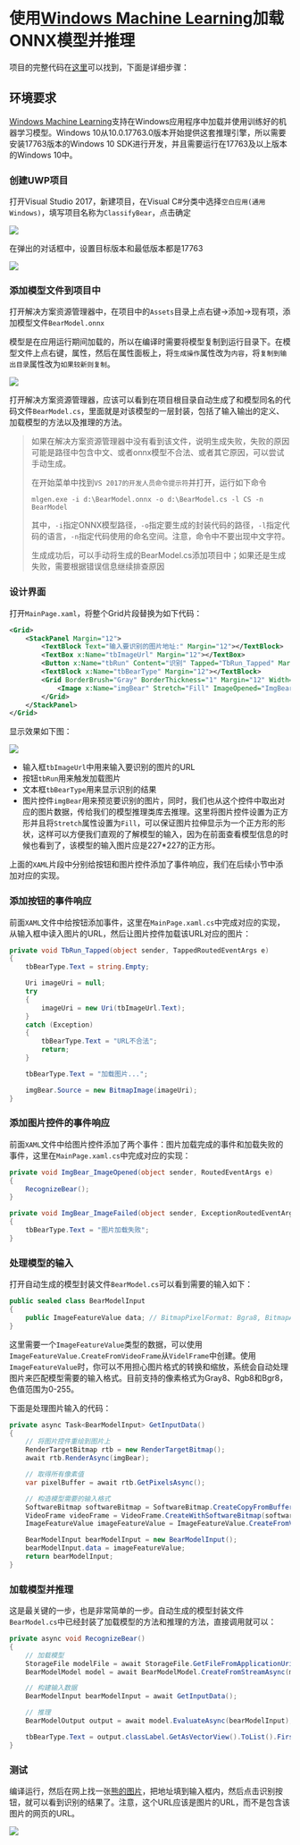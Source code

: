 # 使用[Windows Machine Learning](https://docs.microsoft.com/zh-cn/windows/ai/)加载ONNX模型并推理

项目的完整代码在[这里](./src/OnnxWithWinML)可以找到，下面是详细步骤：

## 环境要求

[Windows Machine Learning](https://docs.microsoft.com/zh-cn/windows/ai/)支持在Windows应用程序中加载并使用训练好的机器学习模型。Windows 10从10.0.17763.0版本开始提供这套推理引擎，所以需要安装17763版本的Windows 10 SDK进行开发，并且需要运行在17763及以上版本的Windows 10中。

### 创建UWP项目

打开Visual Studio 2017，新建项目，在Visual C#分类中选择`空白应用(通用 Windows)`，填写项目名称为`ClassifyBear`，点击确定

![](./media/winml_createproject.png)

在弹出的对话框中，设置目标版本和最低版本都是17763

![](./media/winml_winversion.png)

### 添加模型文件到项目中

打开解决方案资源管理器中，在项目中的`Assets`目录上点右键->添加->现有项，添加模型文件`BearModel.onnx`

模型是在应用运行期间加载的，所以在编译时需要将模型复制到运行目录下。在模型文件上点右键，属性，然后在属性面板上，将`生成操作`属性改为`内容`，将`复制到输出目录`属性改为`如果较新则复制`。

![](./media/winml_modelproperty.png)

打开解决方案资源管理器，应该可以看到在项目根目录自动生成了和模型同名的代码文件`BearModel.cs`，里面就是对该模型的一层封装，包括了输入输出的定义、加载模型的方法以及推理的方法。

> 如果在解决方案资源管理器中没有看到该文件，说明生成失败，失败的原因可能是路径中包含中文、或者onnx模型不合法、或者其它原因，可以尝试手动生成。
> 
> 在开始菜单中找到`VS 2017的开发人员命令提示符`并打开，运行如下命令
> 
> ```
> mlgen.exe -i d:\BearModel.onnx -o d:\BearModel.cs -l CS -n BearModel
> ```
>
> 其中，`-i`指定ONNX模型路径，`-o`指定要生成的封装代码的路径，`-l`指定代码的语言，`-n`指定代码使用的命名空间。注意，命令中不要出现中文字符。
>
> 生成成功后，可以手动将生成的BearModel.cs添加项目中；如果还是生成失败，需要根据错误信息继续排查原因

### 设计界面

打开`MainPage.xaml`，将整个Grid片段替换为如下代码：

``` xml
<Grid>
    <StackPanel Margin="12">
        <TextBlock Text="输入要识别的图片地址:" Margin="12"></TextBlock>
        <TextBox x:Name="tbImageUrl" Margin="12"></TextBox>
        <Button x:Name="tbRun" Content="识别" Tapped="TbRun_Tapped" Margin="12"></Button>
        <TextBlock x:Name="tbBearType" Margin="12"></TextBlock>
        <Grid BorderBrush="Gray" BorderThickness="1" Margin="12" Width="454" Height="454">
            <Image x:Name="imgBear" Stretch="Fill" ImageOpened="ImgBear_ImageOpened" ImageFailed="ImgBear_ImageFailed"></Image>
        </Grid>
    </StackPanel>
</Grid>
```

显示效果如下图：

![](./media/winml_ui.png)

- 输入框`tbImageUrl`中用来输入要识别的图片的URL
- 按钮`tbRun`用来触发加载图片
- 文本框`tbBearType`用来显示识别的结果
- 图片控件`imgBear`用来预览要识别的图片，同时，我们也从这个控件中取出对应的图片数据，传给我们的模型推理类库去推理。这里将图片控件设置为正方形并且将`Stretch`属性设置为`Fill`，可以保证图片拉伸显示为一个正方形的形状，这样可以方便我们直观的了解模型的输入，因为在前面查看模型信息的时候也看到了，该模型的输入图片应是227\*227的正方形。

上面的`XAML`片段中分别给按钮和图片控件添加了事件响应，我们在后续小节中添加对应的实现。

### 添加按钮的事件响应

前面`XAML`文件中给按钮添加事件，这里在`MainPage.xaml.cs`中完成对应的实现，从输入框中读入图片的URL，然后让图片控件加载该URL对应的图片：

``` C#
private void TbRun_Tapped(object sender, TappedRoutedEventArgs e)
{
    tbBearType.Text = string.Empty;

    Uri imageUri = null;
    try
    {
        imageUri = new Uri(tbImageUrl.Text);
    }
    catch (Exception)
    {
        tbBearType.Text = "URL不合法";
        return;
    }

    tbBearType.Text = "加载图片...";

    imgBear.Source = new BitmapImage(imageUri);
}
```

### 添加图片控件的事件响应

前面`XAML`文件中给图片控件添加了两个事件：图片加载完成的事件和加载失败的事件，这里在`MainPage.xaml.cs`中完成对应的实现：

``` C#
private void ImgBear_ImageOpened(object sender, RoutedEventArgs e)
{
    RecognizeBear();
}

private void ImgBear_ImageFailed(object sender, ExceptionRoutedEventArgs e)
{
    tbBearType.Text = "图片加载失败";
}
```

### 处理模型的输入

打开自动生成的模型封装文件`BearModel.cs`可以看到需要的输入如下：

```C#
public sealed class BearModelInput
{
    public ImageFeatureValue data; // BitmapPixelFormat: Bgra8, BitmapAlphaMode: Premultiplied, width: 227, height: 227
}
```

这里需要一个`ImageFeatureValue`类型的数据，可以使用`ImageFeatureValue.CreateFromVideoFrame`从`VidelFrame`中创建。使用`ImageFeatureValue`时，你可以不用担心图片格式的转换和缩放，系统会自动处理图片来匹配模型需要的输入格式。目前支持的像素格式为Gray8、Rgb8和Bgr8，色值范围为0-255。

下面是处理图片输入的代码：

``` C#
private async Task<BearModelInput> GetInputData()
{
    // 将图片控件重绘到图片上
    RenderTargetBitmap rtb = new RenderTargetBitmap();
    await rtb.RenderAsync(imgBear);

    // 取得所有像素值
    var pixelBuffer = await rtb.GetPixelsAsync();

    // 构造模型需要的输入格式
    SoftwareBitmap softwareBitmap = SoftwareBitmap.CreateCopyFromBuffer(pixelBuffer, BitmapPixelFormat.Bgra8, rtb.PixelWidth, rtb.PixelHeight);
    VideoFrame videoFrame = VideoFrame.CreateWithSoftwareBitmap(softwareBitmap);
    ImageFeatureValue imageFeatureValue = ImageFeatureValue.CreateFromVideoFrame(videoFrame);

    BearModelInput bearModelInput = new BearModelInput();
    bearModelInput.data = imageFeatureValue;
    return bearModelInput;
}
```

### 加载模型并推理

这是最关键的一步，也是非常简单的一步。自动生成的模型封装文件`BearModel.cs`中已经封装了加载模型的方法和推理的方法，直接调用就可以：

``` C#
private async void RecognizeBear()
{
    // 加载模型
    StorageFile modelFile = await StorageFile.GetFileFromApplicationUriAsync(new Uri($"ms-appx:///Assets/BearModel.onnx"));
    BearModelModel model = await BearModelModel.CreateFromStreamAsync(modelFile);

    // 构建输入数据
    BearModelInput bearModelInput = await GetInputData();

    // 推理
    BearModelOutput output = await model.EvaluateAsync(bearModelInput);

    tbBearType.Text = output.classLabel.GetAsVectorView().ToList().FirstOrDefault();
}
```

### 测试

编译运行，然后在网上找一张[熊的图片](https://cdn.pixabay.com/photo/2016/07/27/10/57/bear-1545031_960_720.jpg)，把地址填到输入框内，然后点击识别按钮，就可以看到识别的结果了。注意，这个URL应该是图片的URL，而不是包含该图片的网页的URL。

![](./media/winml_result.png)